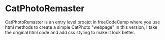 # CatPhotoRemaster

CatPhotoRemaster is an entry level proejct in freeCodeCamp where you use html methods to create a simple CatPhoto "webpage"
In this version, I take the original html code and add css styling to make it look better.
